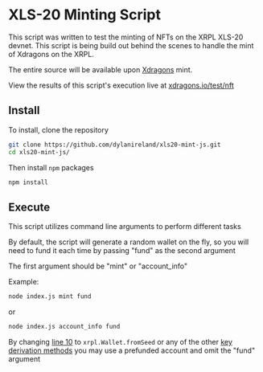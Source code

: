 # XLS-20 Minting Script

This script was written to test the minting of NFTs on the XRPL XLS-20 devnet. This script is being build out behind the scenes to handle the mint of Xdragons on the XRPL.

The entire source will be available upon [Xdragons](https://xdragons.io) mint.

View the results of this script's execution live at [xdragons.io/test/nft](https://xdragons.io/test/nft)

## Install

To install, clone the repository

```bash
git clone https://github.com/dylanireland/xls20-mint-js.git
cd xls20-mint-js/
```

Then install `npm` packages

```bash
npm install
```

## Execute

This script utilizes command line arguments to perform different tasks

By default, the script will generate a random wallet on the fly, so you will need to fund it each time by passing "fund" as the second argument

The first argument should be "mint" or "account_info"

Example:

```bash
node index.js mint fund
```

or

```bash
node index.js account_info fund
```

By changing [line 10](./index.js#L10) to `xrpl.Wallet.fromSeed` or any of the other [key derivation methods](https://js.xrpl.org/classes/Wallet.html) you may use a prefunded account and omit the "fund" argument

